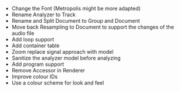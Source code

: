 - Change the Font (Metropolis might be more adapted)
- Rename Analyzer to Track
- Rename and Split Document to Group and Document
- Move back Resampling to Document to support the changes of the audio file
- Add loop support
- Add container table
- Zoom replace signal approach with model
- Sanitize the analyzer model before analyzing
- Add program support
- Remove Accessor in Renderer
- Improve colour IDs
- Use a colour scheme for look and feel
